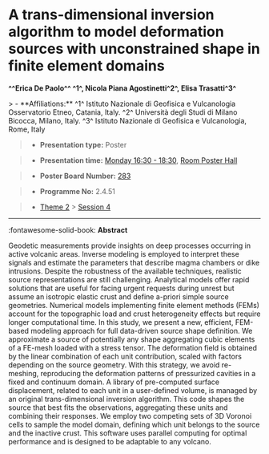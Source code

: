 # A trans-dimensional inversion algorithm to model deformation sources with unconstrained shape in finite element domains

**^^Erica De Paolo^^ ^1^, Nicola Piana Agostinetti^2^, Elisa Trasatti^3^**

<!-- more -->> - **Affiliations:** ^1^ Istituto Nazionale di Geofisica e Vulcanologia Osservatorio Etneo, Catania, Italy. ^2^ Università degli Studi di Milano Bicocca, Milano, Italy. ^3^ Istituto Nazionale di Geofisica e Vulcanologia, Rome, Italy

> - **Presentation type:** Poster

> - **Presentation time:** [Monday 16:30 - 18:30](../sessions_comparison.md#__tabbed_1_6), [Room Poster Hall](../maps_venue.md#__tabbed_1_1)

> - **Poster Board Number:** [283](../map_poster_boards.md#monday)

> - **Programme No:** 2.4.51

> - [Theme 2](../theme2.md) > [Session 4](../sessions/session-2-4.md)

--- 

:fontawesome-solid-book: **Abstract**

Geodetic measurements provide insights on deep processes occurring in active volcanic areas. Inverse modeling is employed to interpret these signals and estimate the parameters that describe magma chambers or dike intrusions. Despite the robustness of the available techniques, realistic source representations are still challenging. Analytical models offer rapid solutions that are useful for facing urgent requests during unrest but assume an isotropic elastic crust and define a-priori simple source geometries. Numerical models implementing finite element methods (FEMs) account for the topographic load and crust heterogeneity effects but require longer computational time. In this study, we present a new, efficient, FEM-based modeling approach for full data-driven source shape definition. We approximate a source of potentially any shape aggregating cubic elements of a FE-mesh loaded with a stress tensor. The deformation field is obtained by the linear combination of each unit contribution, scaled with factors depending on the source geometry. With this strategy, we avoid re-meshing, reproducing the deformation patterns of pressurized cavities in a fixed and continuum domain. A library of pre-computed surface displacement, related to each unit in a user-defined volume, is managed by an original trans-dimensional inversion algorithm. This code shapes the source that best fits the observations, aggregating these units and combining their responses. We employ two competing sets of 3D Voronoi cells to sample the model domain, defining which unit belongs to the source and the inactive crust. This software uses parallel computing for optimal performance and is designed to be adaptable to any volcano.

